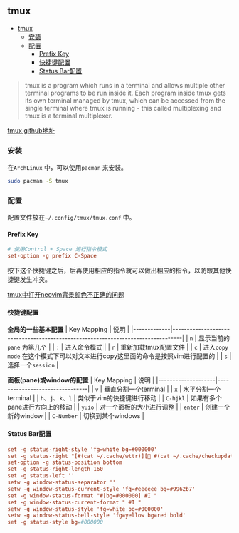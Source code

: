 ## tmux

   * [tmux](#tmux)
      * [安装](#安装)
      * [配置](#配置)
         * [Prefix Key](#prefix-key)
         * [快捷键配置](#快捷键配置)
         * [Status Bar配置](#status-bar配置)

> tmux is a program which runs in a terminal and allows multiple other terminal programs to be run inside it. Each program inside tmux gets its own terminal managed by tmux, which can be accessed from the single terminal where tmux is running - this called multiplexing and tmux is a terminal multiplexer.

[tmux github地址](https://github.com/tmux/tmux)

### 安装

在`ArchLinux` 中，可以使用`pacman` 来安装。
```bash
sudo pacman -S tmux
```

### 配置
配置文件放在`~/.config/tmux/tmux.conf` 中。


#### Prefix Key
```conf
# 使用Control + Space 进行指令模式
set-option -g prefix C-Space
```
按下这个快捷键之后，后再使用相应的指令就可以做出相应的指令，以防跟其他快捷键发生冲突。

[tmux中打开neovim背景颜色不正确的问题](https://stackoverflow.com/questions/41783367/tmux-tmux-true-color-is-not-working-properly/41786092#41786092)

#### 快捷键配置

**全局的一些基本配置** 
| Key Mapping | 说明                                                                           |
|-------------|---------------------------------------------------------------------------------|
| `n`         | 显示当前的`pane` 为第几个                                                      |
| `:`         | 进入命令模式                                                                   |
| `r`         | 重新加载tmux配置文件                                                           |
| `c`         | 进入`copy mode` 在这个模式下可以对文本进行copy这里面的命令是按照vim进行配置的 |
| `s`         | 选择一个`session`                                                              |


**面板(pane)或window的配置**
| Key Mapping        | 说明                           |
|--------------------|--------------------------------|
| `v`                | 垂直分割一个terminal           |
| `x`                | 水平分割一个terminal           |
| `h`、`j`、`k`、`l` | 类似于vim的快捷键进行移动      |
| `C-hjkl`           | 如果有多个pane进行方向上的移动 |
| `yuio`             | 对一个面板的大小进行调整       |
| `enter`            | 创建一个新的window             |
| `C-Number`         | 切换到某个windows              |

#### Status Bar配置

```conf
set -g status-right-style 'fg=white bg=#000000'
set -g status-right "[#(cat ~/.cache/wttr)][ #(cat ~/.cache/checkupdates-cron.num)][ #(cat ~/.cache/uptime)][ #(free | grep Mem | awk '{printf \"%.0f%%\", $3/$2 * 100}')][󱩎 #(brightnessctl | awk -F'[()]' 'NR==2 {print $2}')][  #(pactl get-sink-volume 0 | awk -F' ' '{printf $5}')][ #(cat /sys/class/power_supply/BAT?/capacity)%][%b-%d %a %H:%M][#S]"
set-option -g status-position bottom
set -g status-right-length 160
set -g status-left ''
setw -g window-status-separator ''
setw -g window-status-current-style 'fg=#eeeeee bg=#9962b7'
set -g window-status-format "#[bg=#000000] #I "
set -g window-status-current-format " #I "
setw -g window-status-style 'fg=white bg=#000000'
setw -g window-status-bell-style 'fg=yellow bg=red bold'
set -g status-style bg=#000000
```


